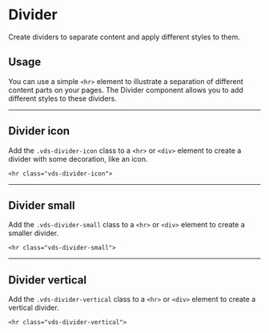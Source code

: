 # Divider

<p class="vds-text-lead">Create dividers to separate content and apply different styles to them.</p>

## Usage

You can use a simple `<hr>` element to illustrate a separation of different content parts on your pages. The Divider component allows you to add different styles to these dividers.

***

## Divider icon

Add the `.vds-divider-icon` class to a `<hr>` or `<div>` element to create a divider with some decoration, like an icon.

```example
<hr class="vds-divider-icon">
```

***

## Divider small

Add the `.vds-divider-small` class to a `<hr>` or `<div>` element to create a smaller divider.

```example
<hr class="vds-divider-small">
```

***

## Divider vertical

Add the `.vds-divider-vertical` class to a `<hr>` or `<div>` element to create a vertical divider.

```example
<hr class="vds-divider-vertical">
```
